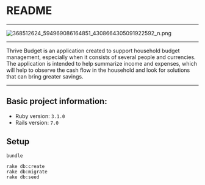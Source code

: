 # README

---

![368512624_594969086164851_4308664305091922592_n.png](..%2F..%2F..%2FPobrane%2F368512624_594969086164851_4308664305091922592_n.png)

---

Thrive Budget is an application created to support household budget management, especially when it consists of several 
people and currencies. The application is intended to help summarize income and expenses, which will help to observe 
the cash flow in the household and look for solutions that can bring greater savings.

---

## Basic project information:

* Ruby version: `3.1.0`
* Rails version: `7.0`

## Setup

```
bundle

rake db:create
rake db:migrate
rake db:seed
```
